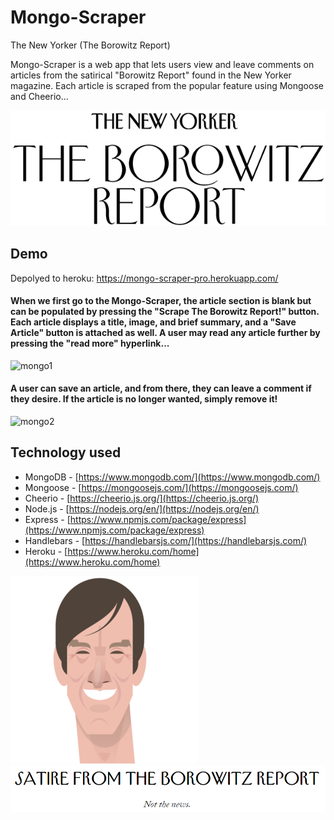 # Mongo-Scraper
The New Yorker (The Borowitz Report)

Mongo-Scraper is a web app that lets users view and leave comments on articles from the satirical "Borowitz Report" found in the New Yorker magazine.  Each article is scraped from the popular feature using Mongoose and Cheerio...

![newYorker](https://github.com/KruseJohn/Mongo-Scraper/blob/master/public/assets/img/newyorker2.png)

## Demo

Depolyed to heroku: https://mongo-scraper-pro.herokuapp.com/

#### When we first go to the Mongo-Scraper, the article section is blank but can be populated by pressing the "Scrape The Borowitz Report!" button.  Each article displays a title, image, and brief summary, and a "Save Article" button is attached as well. A user may read any article further by pressing the "read more" hyperlink...
![mongo1](https://github.com/KruseJohn/Mongo-scraper/blob/master/public/assets/img/mongo1.gif)

#### A user can save an article, and from there, they can leave a comment if they desire.  If the article is no longer wanted, simply remove it!
 ![mongo2](https://github.com/KruseJohn/Mongo-Scraper/blob/master/public/assets/img/mongo2.gif)


## Technology used
- MongoDB - [https://www.mongodb.com/](https://www.mongodb.com/)
- Mongoose - [https://mongoosejs.com/](https://mongoosejs.com/)
- Cheerio - [https://cheerio.js.org/](https://cheerio.js.org/)
- Node.js - [https://nodejs.org/en/](https://nodejs.org/en/)
- Express - [https://www.npmjs.com/package/express](https://www.npmjs.com/package/express)
- Handlebars - [https://handlebarsjs.com/](https://handlebarsjs.com/)
- Heroku - [https://www.heroku.com/home](https://www.heroku.com/home)


![newYorker](https://github.com/KruseJohn/Mongo-Scraper/blob/master/public/assets/img/andy2.png)
![newYorker](https://github.com/KruseJohn/Mongo-Scraper/blob/master/public/assets/img/satire.PNG)